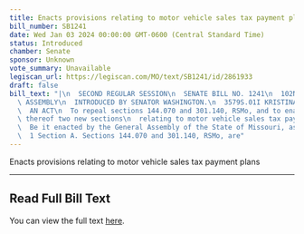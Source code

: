 ```yaml
---
title: Enacts provisions relating to motor vehicle sales tax payment plans
bill_number: SB1241
date: Wed Jan 03 2024 00:00:00 GMT-0600 (Central Standard Time)
status: Introduced
chamber: Senate
sponsor: Unknown
vote_summary: Unavailable
legiscan_url: https://legiscan.com/MO/text/SB1241/id/2861933
draft: false
bill_text: "|\n  SECOND REGULAR SESSION\n  SENATE BILL NO. 1241\n  102ND GENERA L\
  \ ASSEMBLY\n  INTRODUCED BY SENATOR WASHINGTON.\n  3579S.01I KRISTINA MARTIN, Secretary\n\
  \  AN ACT\n  To repeal sections 144.070 and 301.140, RSMo, and to enact in lieu\
  \ thereof two new sections\n  relating to motor vehicle sales tax payment plans.\n\
  \  Be it enacted by the General Assembly of the State of Missouri, as follows:\n\
  \  1 Section A. Sections 144.070 and 301.140, RSMo, are"
---
```

Enacts provisions relating to motor vehicle sales tax payment plans

---

## Read Full Bill Text

You can view the full text [here](https://legiscan.com/MO/text/SB1241/id/2861933).
